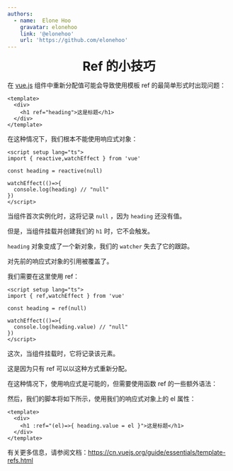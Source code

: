 ```yaml
---
authors:
  - name:  Elone Hoo
    gravatar: elonehoo
    link: '@elonehoo'
    url: 'https://github.com/elonehoo'
---
```


<h1 align="center" style="margin:0;"> Ref 的小技巧</h1>

<script setup>
import Author from '@theme/components/Author.vue'
import AuthorGrop from '@theme/components/AuthorGrop.vue'
import MouseListenerEvent from '@theme/components/vue/vue3/MouseListenerEvent.vue'
</script>

<AuthorGrop>
  <Author />
</AuthorGrop>

在 [vue.js](https://cn.vuejs.org) 组件中重新分配值可能会导致使用模板 ref 的最简单形式时出现问题：

```vue
<template>
  <div>
    <h1 ref="heading">这是标题</h1>
  </div>
</template>
```

在这种情况下，我们根本不能使用响应式对象：

```vue
<script setup lang="ts">
import { reactive,watchEffect } from 'vue'

const heading = reactive(null)

watchEffect(()=>{
  console.log(heading) // "null"
})
</script>
```

当组件首次实例化时，这将记录 `null` ，因为 `heading` 还没有值。

但是，当组件挂载并创建我们的 `h1` 时，它不会触发。

`heading` 对象变成了一个新对象，我们的 `watcher` 失去了它的跟踪。

对先前的响应式对象的引用被覆盖了。

我们需要在这里使用 ref：

```vue
<script setup lang="ts">
import { ref,watchEffect } from 'vue'

const heading = ref(null)

watchEffect(()=>{
  console.log(heading.value) // "null"
})
</script>
```

这次，当组件挂载时，它将记录该元素。

这是因为只有 ref 可以以这种方式重新分配。

在这种情况下，使用响应式是可能的，但需要使用函数 ref 的一些额外语法：

然后，我们的脚本将如下所示，使用我们的响应式对象上的 el 属性：

```vue
<template>
  <div>
    <h1 :ref="(el)=>{ heading.value = el }">这是标题</h1>
  </div>
</template>
```

有关更多信息，请参阅文档：https://cn.vuejs.org/guide/essentials/template-refs.html
